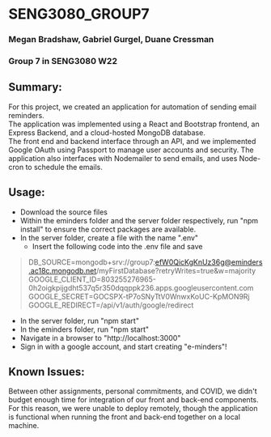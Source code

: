 # SENG3080_GROUP7
### Megan Bradshaw, Gabriel Gurgel, Duane Cressman
### Group 7 in SENG3080 W22

## Summary: 
For this project, we created an application for automation of sending email reminders.  
The application was implemented using a React and Bootstrap frontend, an Express Backend, and a cloud-hosted MongoDB database.   
The front end and backend interface through an API, and we implemented Google OAuth using Passport to manage user accounts and security. The application also interfaces with Nodemailer to send emails, and uses Node-cron to schedule the emails.   

## Usage: 
- Download the source files
- Within the eminders folder and the server folder respectively, run "npm install" to ensure the correct packages are available. 
- In the server folder, create a file with the name ".env" 
  - Insert the following code into the .env file and save
> DB_SOURCE=mongodb+srv://group7:efW0QicKgKnUz36g@eminders.ac18c.mongodb.net/myFirstDatabase?retryWrites=true&w=majority  
> GOOGLE_CLIENT_ID=803255276965-0h2oigkpijgdht537q5r350dqqppk236.apps.googleusercontent.com  
> GOOGLE_SECRET=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  
> GOOGLE_REDIRECT=/api/v1/auth/google/redirect  
- In the server folder, run "npm start" 
- In the eminders folder, run "npm start" 
- Navigate in a browser to "http://localhost:3000"
- Sign in with a google account, and start creating "e-minders"!

## Known Issues: 
Between other assignments, personal commitments, and COVID, we didn't budget enough time for integration of our front and back-end components.  
For this reason, we were unable to deploy remotely, though the application is functional when running the front and back-end together on a local machine. 
